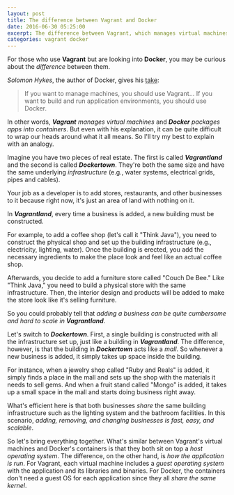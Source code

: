 ```yaml
---
layout: post
title: The difference between Vagrant and Docker
date: 2016-06-30 05:25:00
excerpt: The difference between Vagrant, which manages virtual machines, and Docker, which manages containers .
categories: vagrant docker
---
```


For those who use **Vagrant** but are looking into **Docker**, you may be curious about the _difference_ between them.

_Solomon Hykes_, the author of Docker, gives his [take](https://stackoverflow.com/questions/16647069/should-i-use-vagrant-or-docker-for-creating-an-isolated-environment#answer-22370529):

> If you want to manage machines, you should use Vagrant... If you want to build and run application environments, you should use Docker.

In other words, _**Vagrant** manages virtual machines_ and _**Docker** packages apps into containers_. But even with his explanation, it can be quite difficult to wrap our heads around what it all means. So I'll try my best to explain with an analogy.

Imagine you have two pieces of real estate. The first is called _**Vagrantland**_ and the second is called _**Dockertown**_. They're both the same size and have the same underlying _infrastructure_ (e.g., water systems, electrical grids, pipes and cables).

Your job as a developer is to add stores, restaurants, and other businesses to it because right now, it's just an area of land with nothing on it.

In _**Vagrantland**_, every time a business is added, a new building must be constructed.

For example, to add a coffee shop (let's call it "Think Java"), you need to construct the physical shop and set up the building infrastructure (e.g., electricity, lighting, water). Once the building is erected, you add the necessary ingredients to make the place look and feel like an actual coffee shop.

Afterwards, you decide to add a furniture store called "Couch De Bee." Like "Think Java," you need to build a physical store with the same infrastructure. Then, the interior design and products will be added to make the store look like it's selling furniture.

So you could probably tell that _adding a business can be quite cumbersome and hard to scale in **Vagrantland**_.

Let's switch to _**Dockertown**_. First, a single building is constructed with all the infrastructure set up, just like a building in _**Vagrantland**_. The difference, however, is that the building in _**Dockertown**_ acts like a _mall_. So whenever a new business is added, it simply takes up space inside the building.

For instance, when a jewelry shop called "Ruby and Reals" is added, it simply finds a place in the mall and sets up the shop with the materials it needs to sell gems. And when a fruit stand called "Mongo" is added, it takes up a small space in the mall and starts doing business right away.

What's efficient here is that both businesses _share_ the same building infrastructure such as the lighting system and the bathroom facilities. In this scenario, _adding, removing, and changing businesses is fast, easy, and scalable_.

So let's bring everything together. What's similar between Vagrant's virtual machines and Docker's containers is that they both sit on top a _host operating system_. The difference, on the other hand, is _how the application is run_. For Vagrant, each virtual machine includes a _guest operating system_ with the application and its libraries and binaries. For Docker, the containers don't need a guest OS for each application since they all _share the same kernel_.
